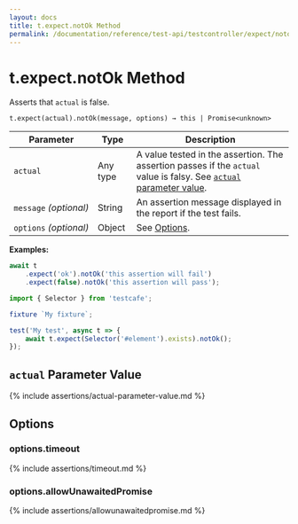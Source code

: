 ```yaml
---
layout: docs
title: t.expect.notOk Method
permalink: /documentation/reference/test-api/testcontroller/expect/notok.html
---
```

# t.expect.notOk Method

Asserts that `actual` is false.

```text
t.expect(actual).notOk(message, options) → this | Promise<unknown>
```

Parameter              | Type                                              | Description
---------------------- | ------------------------------------------------- | ------------------------------------------------------------------------------------------------------------------
`actual`             | Any type | A value tested in the assertion. The assertion passes if the `actual` value is falsy. See [`actual` parameter value](#actual-parameter-value).
`message`&#160;*(optional)* | String   | An assertion message displayed in the report if the test fails.
`options`&#160;*(optional)* | Object   | See [Options](#options).

**Examples:**

```js
await t
    .expect('ok').notOk('this assertion will fail')
    .expect(false).notOk('this assertion will pass');
```

```js
import { Selector } from 'testcafe';

fixture `My fixture`;

test('My test', async t => {
    await t.expect(Selector('#element').exists).notOk();
});
```

## `actual` Parameter Value

{% include assertions/actual-parameter-value.md %}

## Options

### options.timeout

{% include assertions/timeout.md %}

### options.allowUnawaitedPromise

{% include assertions/allowunawaitedpromise.md %}
